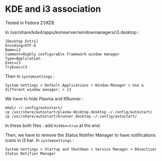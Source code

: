 # KDE and i3 association
Tested in Fedora 21/KDE

In /usr/share/kde4/apps/ksmserver/windowmanagers/i3.desktop :

```
[Desktop Entry]
Encoding=UTF-8 
Name=i3
Comment=Highly configurable framework window manager 
Type=Application
Exec=i3
TryExec=i3
```

Then in `systemsettings` :

```
System Settings > Default Applications > Window Manager > Use a different window manager: > i3
```

We have to hide Plasma and KRunner :

```
mkdir ~/.config/autostart/
cp /usr/share/autostart/plasma-desktop.desktop ~/.config/autostart/
cp /usr/share/autostart/krunner.desktop ~/.config/autostart/
```

In these both files : add `Hidden=true` at the end.

Then, we have to remove the Status Notifier Manager to have notifications icons in i3 bar. In `systemsettings` :

```
System Settings > Startup and Shutdown > Service Manager > Désactiver Status Notifier Manager
```
